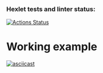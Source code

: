 ### Hexlet tests and linter status:
[![Actions Status](https://github.com/Mallariel/php-project-lvl2/workflows/hexlet-check/badge.svg)](https://github.com/Mallariel/php-project-lvl2/actions)

# Working example

[![asciicast](https://asciinema.org/a/5UZwZaBfdu87vaFxxg3JdtYZr.svg)](https://asciinema.org/a/5UZwZaBfdu87vaFxxg3JdtYZr)
